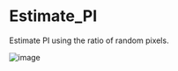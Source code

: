 # Estimate_PI
Estimate PI using the ratio of random pixels.

![image](https://github.com/user-attachments/assets/abbf207f-5a15-4720-a8c6-3958439b3768)
